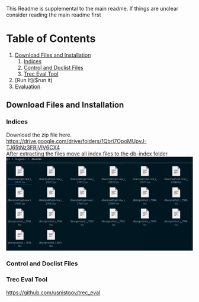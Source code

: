 This Readme is supplemental to the main readme. If things are unclear consider reading the main readme first

# Table of Contents
1. [Download Files and Installation](#Download-Files-and-Installation)
   1. [Indices](#indices)
   2. [Control and Doclist Files](#control-and-doclist-files)
   4. [Trec Eval Tool](#trec-eval-tool)
2. [Run It]($run it)
3. [Evaluation](#evaluation)

## Download Files and Installation
### Indices 
Download the zip file here.  
https://drive.google.com/drive/folders/1Qbrl7OpoMUpvJ-TJ65tNz3FRjVIV6CX4  
After extracting the files move all index files to the db-index folder  
![Indices](imgs/indices.png)
### Control and Doclist Files
### Trec Eval Tool
https://github.com/usnistgov/trec_eval


